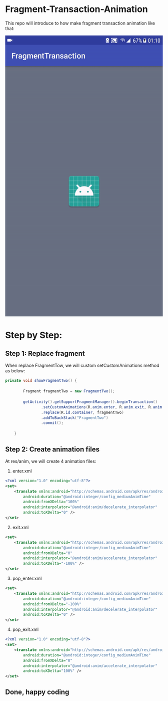 # Fragment-Transaction-Animation

This repo will introduce to how  make fragment transaction animation like that:

![](https://github.com/yendangn/Fragment-Transaction-Animation/blob/master/image/video_demo.gif)

# Step by Step:

## Step 1: Replace fragment
When replace FragmentTow, we will custom setCustomAnimations method as below:

```Java
private void showFragmentTwo() {

        Fragment fragmentTwo = new FragmentTwo();

        getActivity().getSupportFragmentManager().beginTransaction()
                .setCustomAnimations(R.anim.enter, R.anim.exit, R.anim.pop_enter, R.anim.pop_exit)
                .replace(R.id.container, fragmentTwo)
                .addToBackStack("FragmentTwo")
                .commit();

    }
```

## Step 2: Create animation files
At res/anim, we will create 4 animation files:

1. enter.xml

```xml
<?xml version="1.0" encoding="utf-8"?>
<set>
    <translate xmlns:android="http://schemas.android.com/apk/res/android"
        android:duration="@android:integer/config_mediumAnimTime"
        android:fromXDelta="100%"
        android:interpolator="@android:anim/decelerate_interpolator"
        android:toXDelta="0" />
</set>
```

2. exit.xml

```xml
<set>
    <translate xmlns:android="http://schemas.android.com/apk/res/android"
        android:duration="@android:integer/config_mediumAnimTime"
        android:fromXDelta="0"
        android:interpolator="@android:anim/accelerate_interpolator"
        android:toXDelta="-100%" />
</set>
```

3. pop_enter.xml

```xml
<set>
    <translate xmlns:android="http://schemas.android.com/apk/res/android"
        android:duration="@android:integer/config_mediumAnimTime"
        android:fromXDelta="-100%"
        android:interpolator="@android:anim/decelerate_interpolator"
        android:toXDelta="0" />
</set>
```

4. pop_exit.xml
```xml
<?xml version="1.0" encoding="utf-8"?>
<set>
    <translate xmlns:android="http://schemas.android.com/apk/res/android"
        android:duration="@android:integer/config_mediumAnimTime"
        android:fromXDelta="0"
        android:interpolator="@android:anim/accelerate_interpolator"
        android:toXDelta="100%" />
</set>
```

## Done, happy coding
